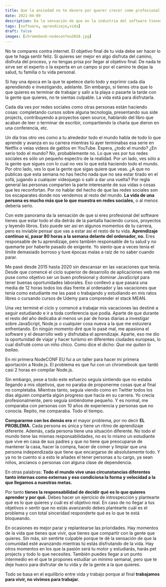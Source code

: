 ```yaml
---
title: Que la ansiedad no te devore por querer crecer como profesional del software
date: 2021-04-09
description: Da la sensación de que en la industria del software tienes que estar en un continuo non stop de aprendizaje y hacer cosas. Sin embargo, creo que esto no es así. 
tags: [software, aprendizaje,vida]
draft: false
images: [chromebook-nodeconfeu2018.jpg]
---
```


<tldr-section>

No te compares contra internet. El objetivo final de tu vida debe ser hacer lo que te haga sentir feliz. Si quieres ser mejor en algo disfruta del camino, disfruta del proceso, y no tengas prisa por llegar al objetivo final. De nada te sirve ser el experto o la experta en un campo si por el camino te dejas la salud, tu familia o tu vida personal.

Si hay una época en la que te apetece darlo todo y exprimir cada día aprendiendo e investigando, adelante. Sin embargo, si tienes otra que lo que quieres es terminar de trabajar y salir a la playa o pasarte la tarde con la gente que quieres, no te sientas culpable. La vida está para disfrutarla.

</tldr-section>

Cada día ves por redes sociales como otras personas están haciendo cosas: completando cursos sobre alguna tecnología, presentando sus side projects, contribuyendo a proyectos open source, hablando del libro que acaban de leer o terminar de escribir, compartiendo la charla que dieron en una conferencia, etc.

Un día tras otro ves como a tu alrededor todo el mundo habla de todo lo que aprende y avanza en su carrera mientras tú ayer terminabas esa serie en Netflix o veías vídeos de gatitos en YouTube. Espera, ¿todo el mundo? ¿En serio todo el mundo? No, probablemente no. Lo que ves por tus redes sociales es sólo un pequeño espectro de la realidad. Por un lado, ves sólo a la gente que sigues con lo cual no ves lo que está haciendo todo el mundo. Por otro lado, ves lo que la gente que sigas quiere que veas. ¿A que no publicas que esta semana no has hecho nada que no sea estar tirado en el sofá, jugando a cualquier videojuego o salir a dar una vuelta? Por regla general las personas comparten la parte interesante de sus vidas o cosas que les reconfortan. Por no hablar del hecho de que las redes sociales son los escaparates donde nos vendemos al resto del mundo. **La vida de una persona es mucho más que lo que muestra en redes sociales**, o al menos debería serlo.

Con este panorama da la sensación de que si eres profesional del software tienes que estar todo el día detrás de la pantalla haciendo cursos, proyectos y leyendo libros. Esto puede ser así en algunos momentos de tu carrera, pero es inviable pensar que vas a estar así el resto de tu vida. **Aprendizaje continuo sí, pasar 80 horas a la semana delante del ordenador, no.** Eres responsable de tu aprendizaje, pero también responsable de tu salud y no quemarte por haberte pasado de exigente. Yo siento que a veces tenía el límite demasiado borroso y tuve épocas malas a raíz de no saber cuando parar.

Me pasé desde 2015 hasta 2020 sin descansar en las vacaciones que tenía. Desde que comencé el ciclo superior de desarrollo de aplicaciones web me puse como objetivo ser un buen profesional y dominar JavaScript para tener buenas oportunidades laborales. Eso conllevó a que pasara una media de 12 horas todos los días frente al ordenador y las vacaciones que tenía como estudiante me las pasé o trabajando y estudiando en mis ratos libres o cursando cursos de Udemy para comprender el stack MEAN.

Una vez terminé el ciclo y comencé a trabajar mis vacaciones las destiné a seguir estudiando e ir a toda conferencia que podía. Aparte de que durante el resto del año dedicaba al menos un par de horas diarias a investigar sobre JavaScript, Node.js o cualquier cosa nueva a la que me estuviera enfrentando. En ningún momento diré que lo pasé mal, me apasiona el software y el desarrollo web y disfrutaba el aprendizaje. Aparte, eso me dio la oportunidad de viajar y hacer turismo en diferentes ciudades europeas, lo cual disfruté como un niño chico. Como dice el dicho: *Que me quiten lo bailao*.

<img-caption src="/assets/images/blog/2021/la-ansiedad-de-evolucionar-como-profesional-del-software/chromebook-nodeconfeu2018.jpg" alt="Mi chromebook tratando de compilar Node.js durante la NodeCONF EU 2018">
En mi primera NodeCONF EU fui a un taller para hacer mi primera aportación a Node.js. El problema es que fui con un chromebook que tardó casi 2 horas en compilar Node.js.
</img-caption>

Sin embargo, pese a todo este esfuerzo seguía sintiendo que no estaba llegando a mis objetivos, que no paraba de proponerme cosas que al final no completaba. Mientras tanto, seguía viendo como en Twitter todos los días alguien compartía algún progreso que hacía en su carrera. Yo crecía profesionalmente, pero seguía sintiéndome pequeño. Y es normal, me comparaba con personas con 10 años de experiencia y personas que no conocía. Repito, me comparaba. Todo el tiempo.

**Compararme con los demás era** el mayor problema, por no decir **EL PROBLEMA.** Cada persona es única y tiene un ritmo de aprendizaje diferente. Además, cada persona tiene una situación diferente. No todo el mundo tiene las mismas responsabilidades, no es lo mismo un estudiante que vive en casa de sus padres y que no tiene que preocuparse de mantener la casa, hacer la compra, hacer de comer y limpiar que una persona independizada que tiene que encargarse de absolutamente todo. Y ya no te cuento si a esto le añades el tener personas a tu cargo, ya sean niños, ancianos o personas con alguna clase de dependencia.

En otras palabras: **Todo el mundo vive unas circunstancias diferentes tanto internas como externas y eso condiciona la forma y velocidad a la que llegamos a nuestras metas.**

Por tanto **tienes la responsabilidad de decidir qué es lo que quieres aprender y por qué.** Debes hacer un ejercicio de introspección y plantearte qué es lo que quieres y cuál es el objetivo real. En caso de no llegar a tus objetivos o sentir que no estás avanzando debes plantearte cuál es el problema y con total sinceridad responderte qué es lo que te está bloqueando.

En ocasiones es mejor parar y replantearse las prioridades. Hay momentos de la vida que tienes que vivir, que tienes que compartir con la gente que quieres. Sin más, sin sentirte culpable porque te dé la sensación de que la comunidad esté avanzando mientras tú estás disfrutando de la vida. Hay otros momentos en los que la pasión será tu motor y estudiarás, harás pet projects y todo lo que necesites. También puedes llegar a un punto intermedio en el que te propones estudiar un mínimo semanal, pero que te deje hueco para disfrutar de tu vida y de la gente a la que quieres.

Todo se basa en el equilibrio entre vida y trabajo porque al final **trabajamos para vivir, no vivimos para trabajar.**
